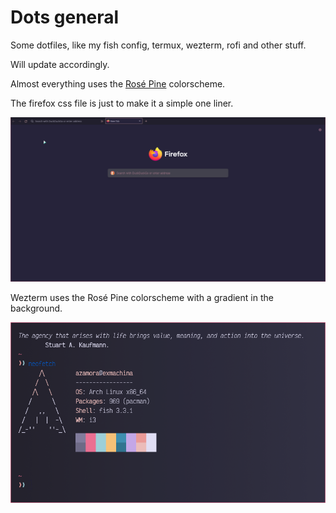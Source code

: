 # Dots general

Some dotfiles, like my fish config, termux, wezterm, rofi and other stuff.

Will update accordingly.

Almost everything uses the [Rosé Pine](https://github.com/rose-pine) colorscheme.

The firefox css file is just to make it a simple one liner.

![](assets/firefox-newtab.png)

Wezterm uses the Rosé Pine colorscheme with a gradient in the background.

![](assets/wezterm.png)

